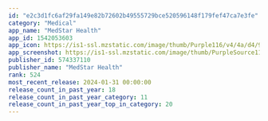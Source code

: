 ```yaml
---
id: "e2c3d1fc6af29fa149e82b72602b49555729bce520596148f179fef47ca7e3fe"
category: "Medical"
app_name: "MedStar Health"
app_id: 1542053603
app_icon: https://is1-ssl.mzstatic.com/image/thumb/Purple116/v4/4a/d4/9f/4ad49fc9-245f-9124-0e1b-168cfb57ed9f/AppIcon-1x_U007emarketing-0-7-0-0-85-220-0.png/1024x1024bb.png
app_screenshot: https://is1-ssl.mzstatic.com/image/thumb/PurpleSource116/v4/d1/05/89/d10589f8-3748-ea8b-0ea3-6f1c1a1b34eb/33aa7717-56df-4dd5-a3f3-a3458c54c00c_Medstar_main_21_1.png/1242x2688bb.png
publisher_id: 574337110
publisher_name: "MedStar Health"
rank: 524
most_recent_release: 2024-01-31 00:00:00
release_count_in_past_year: 18
release_count_in_past_year_category: 11
release_count_in_past_year_top_in_category: 20
---
```

